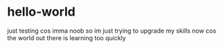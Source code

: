 # hello-world
just testing cos imma noob
so im just trying to upgrade my skills now cos the world out there is learning too quickly
